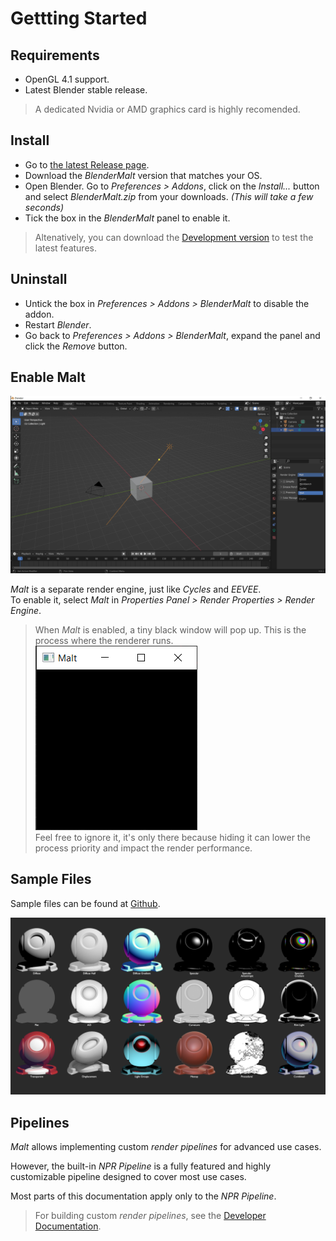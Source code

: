 # Gettting Started

## Requirements

- OpenGL 4.1 support.
- Latest Blender stable release.

> A dedicated Nvidia or AMD graphics card is highly recomended.  

## Install
 
- Go to [the latest Release page](https://github.com/bnpr/Malt/releases/tag/Release-latest).
- Download the *BlenderMalt* version that matches your OS.
- Open Blender. Go to *Preferences > Addons*, click on the *Install...* button and select *BlenderMalt.zip* from your downloads. *(This will take a few seconds)*
- Tick the box in the *BlenderMalt* panel to enable it.

> Altenatively, you can download the [Development version](https://github.com/bnpr/Malt/releases/tag/Development-latest) to test the latest features.       

## Uninstall

- Untick the box in *Preferences > Addons > BlenderMalt* to disable the addon.
- Restart *Blender*.
- Go back to *Preferences > Addons > BlenderMalt*, expand the panel and click the *Remove* button.

## Enable Malt

![img](2022-02-16-16-45-47.png)

*Malt* is a separate render engine, just like *Cycles* and *EEVEE*.  
To enable it, select *Malt* in *Properties Panel > Render Properties > Render Engine*.

> When *Malt* is enabled, a tiny black window will pop up. This is the process where the renderer runs.  
![img2](2022-02-16-17-20-18.png)  
Feel free to ignore it, it's only there because hiding it can lower the process priority and impact the render performance.

## Sample Files

Sample files can be found at [Github](https://github.com/bnpr/Malt/discussions/94).  

![](2022-03-21-15-58-04.png)

## Pipelines

*Malt* allows implementing custom *render pipelines* for advanced use cases.

However, the built-in *NPR Pipeline* is a fully featured and highly customizable pipeline designed to cover most use cases.  

Most parts of this documentation apply only to the *NPR Pipeline*.

> For building custom *render pipelines*, see the [Developer Documentation](https://github.com/bnpr/Malt/tree/Development/Malt#malt).
